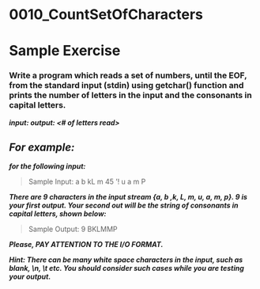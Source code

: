 # 0010_CountSetOfCharacters

# Sample Exercise

### Write a program which reads a set of numbers, until the EOF, from the standard input (stdin) using getchar() function and prints the number of  letters in the input and the consonants in capital letters.

**_input: <set of characters>_**
**_output: <# of letters read><space character><string of consonants in capital leters>_**

*For example:*
--

**_for the following input:_**

>Sample Input: a b     kL m   45 ’!   u a   m    P

**_There are 9 characters in the input stream {a, b ,k, L, m, u, a, m, p}. 9 is your first output. Your second out will be the string of consonants in capital letters, shown below:_**

>Sample Output: 9 BKLMMP

**_Please, PAY ATTENTION TO THE I/O FORMAT._**

**_Hint: There can be many white space characters in the input, such as blank, \n, \t etc. You should consider such cases while you are testing your output._**

